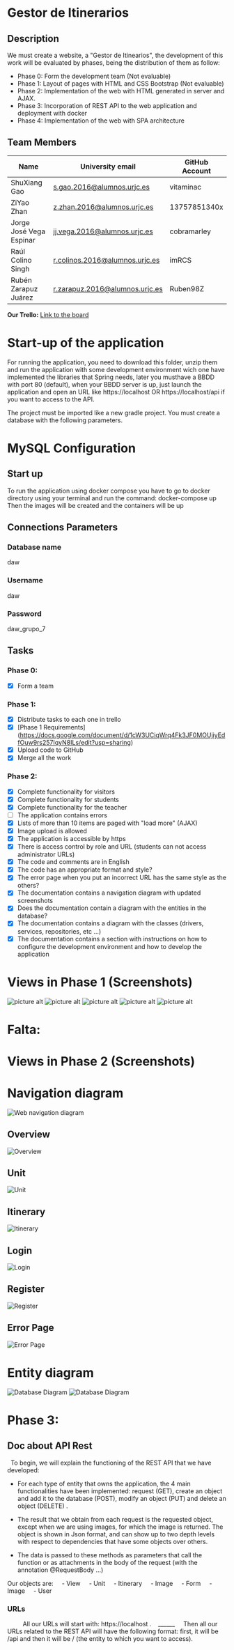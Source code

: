 # Gestor de Itinerarios

## Description
We must create a website, a "Gestor de Itinearios", the development of this work will be evaluated by phases, being the distribution of them as follow:
* Phase 0: Form the development team (Not evaluable)
* Phase 1: Layout of pages with HTML and CSS Bootstrap (Not evaluable)
* Phase 2: Implementation of the web with HTML generated in server and AJAX.
* Phase 3: Incorporation of REST API to the web application and deployment with docker
* Phase 4: Implementation of the web with SPA architecture

## Team Members

Name | University email | GitHub Account
------------ | ------------------------- | -------------
ShuXiang Gao | s.gao.2016@alumnos.urjc.es | vitaminac
ZiYao Zhan | z.zhan.2016@alumnos.urjc.es | 13757851340x
Jorge José Vega Espinar | jj.vega.2016@alumnos.urjc.es | cobramarley
Raúl Colino Singh | r.colinos.2016@alumnos.urjc.es | imRCS
Rubén Zarapuz Juárez | r.zarapuz.2016@alumnos.urjc.es | Ruben98Z

**Our Trello:** [Link to the board](https://trello.com/invite/b/CFMjhg2A/1ff5190ce7e6a0f923e44a404e82d269/daw-g8)

# Start-up of the application
For running the application, you need to download this folder, unzip them and run the application with some development environment wich one have implemented the libraries that Spring needs, later you musthave a BBDD with port 80 (default), when your BBDD server is up, just launch the application and open an URL like https://localhost OR https://localhost/api if you want to access to the API.

The project must be imported like a new gradle project.
You must create a database with the following parameters.

# MySQL Configuration
## Start up
To run the application using docker compose you have to go to docker directory using your terminal and run the command: docker-compose up
Then the images will be created and the containers will be up

## Connections Parameters
### Database name
daw

### Username
daw

### Password
daw_grupo_7

## Tasks
### Phase 0:
- [x] Form a team

### Phase 1:
- [x] Distribute tasks to each one in trello
- [x] [Phase 1 Requirements] (https://docs.google.com/document/d/1cW3UCiqWrq4Fk3JF0MOUjiyEdfOuw9rs257IqyN8ILs/edit?usp=sharing)
- [x] Upload code to GitHub
- [x] Merge all the work

### Phase 2:
- [x] Complete functionality for visitors
- [x] Complete functionality for students
- [x] Complete functionality for the teacher
- [ ] The application contains errors
- [x] Lists of more than 10 items are paged with "load more" (AJAX)
- [x] Image upload is allowed
- [x] The application is accessible by https
- [x] There is access control by role and URL (students can not access administrator URLs)
- [x] The code and comments are in English
- [x] The code has an appropriate format and style?
- [x] The error page when you put an incorrect URL has the same style as the others?
- [x] The documentation contains a navigation diagram with updated screenshots
- [x] Does the documentation contain a diagram with the entities in the database?
- [x] The documentation contains a diagram with the classes (drivers, services, repositories, etc ...)
- [x] The documentation contains a section with instructions on how to configure the development environment and how to develop the application

# Views in Phase 1 (Screenshots)
![picture alt](https://i.ibb.co/NFDCJDR/Fase1.jpg "Descripción de las vistas")
![picture alt](https://i.ibb.co/txTDbb4/Captura-de-pantalla-2019-02-05-a-las-0-18-42.png "Itinerarios")
![picture alt](https://i.ibb.co/vP7mKps/index.png "Unidades")
![picture alt](https://i.ibb.co/Jr31JVY/inicial.png "Inicio")
![picture alt](https://i.ibb.co/pKcj9yD/unidades.png "Login")



# Falta:
# Views in Phase 2 (Screenshots)

# Navigation diagram
![Web navigation diagram](http://i66.tinypic.com/11lis5c.png)

## Overview

![Overview](doc/overview.png)

## Unit

![Unit](doc/unit.png)

## Itinerary

![Itinerary](doc/itinerary.png)

## Login

![Login](doc/login.png)

## Register

![Register](doc/register.png)

## Error Page

![Error Page](doc/error_page.png)

# Entity diagram

![Database Diagram](doc/entity.png)
![Database Diagram](doc/template.png)


# Phase 3:
## Doc about API Rest
 
To begin, we will explain the functioning of the REST API that we have developed:

- For each type of entity that owns the application, the 4 main functionalities have been implemented: request (GET), create an object and add it to the database (POST), modify an object (PUT) and delete an object (DELETE) .

- The result that we obtain from each request is the requested object, except when we are using images, for which the image is returned. The object is shown in Json format, and can show up to two depth levels with respect to dependencies that have some objects over others.

- The data is passed to these methods as parameters that call the function or as attachments in the body of the request (with the annotation @RequestBody ...)



Our objects are:
    - View
    - Unit
    - Itinerary
    - Image
    - Form
    - Image
    - User
    
### URLs
    
    All our URLs will start with: https://localhost .
   ______
    Then all our URLs related to the REST API will have the following format: first, it will be /api and then it will be / (the entity to which you want to access).
